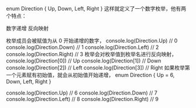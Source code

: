 enum Direction {
  Up,
  Down,
  Left,
  Right
}
这样就定义了一个数字枚举，他有两个特点：

数字递增
反向映射

枚举成员会被赋值为从 0 开始递增的数字，
console.log(Direction.Up)        // 0
console.log(Direction.Down)      // 1
console.log(Direction.Left)      // 2
console.log(Direction.Right)     // 3
枚举会对枚举值到枚举名进行反向映射，
console.log(Direction[0])      // Up
console.log(Direction[1])      // Down
console.log(Direction[2])      // Left
console.log(Direction[3])      // Right
如果枚举第一个元素赋有初始值，就会从初始值开始递增，
enum Direction {
    Up = 6,
    Down,
    Left,
    Right
}

console.log(Direction.Up)        // 6
console.log(Direction.Down)      // 7
console.log(Direction.Left)      // 8
console.log(Direction.Right)     // 9
